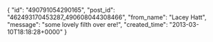  {
   "id": "490791054290165",
   "post_id": "462493170453287_490608044308466",
   "from_name": "Lacey Hatt",
   "message": "some lovely filth over ere!",
   "created_time": "2013-03-10T18:18:28+0000"
 }
